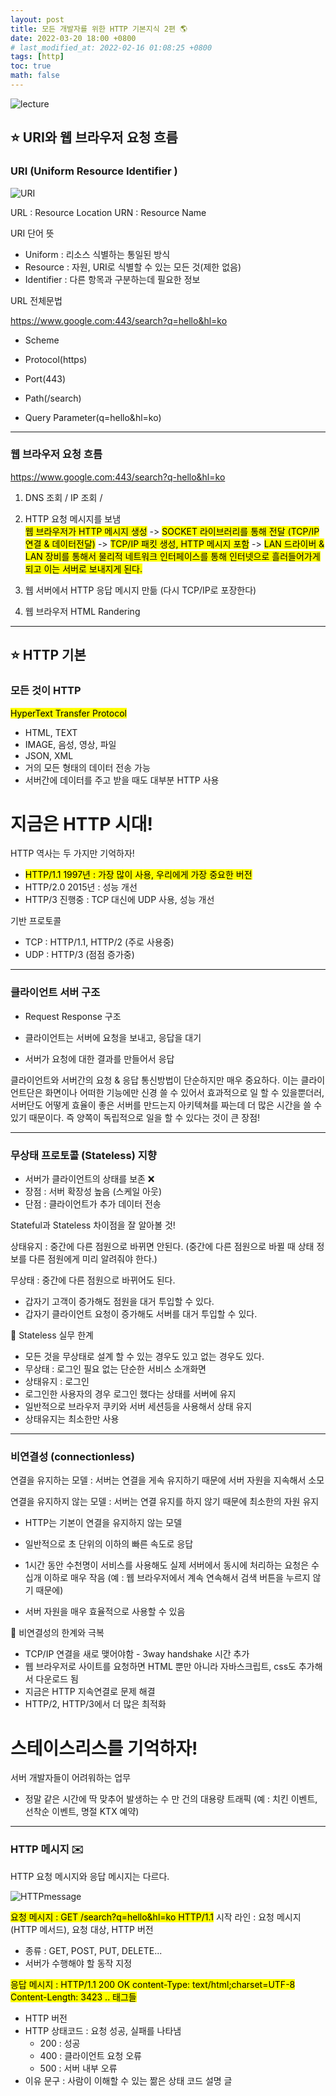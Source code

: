 ```yaml
---
layout: post
title: 모든 개발자를 위한 HTTP 기본지식 2편 🌎
date: 2022-03-20 18:00 +0800
# last_modified_at: 2022-02-16 01:08:25 +0800
tags: [http]
toc: true
math: false
---
```


![lecture](https://cdn.inflearn.com/public/courses/326277/cover/52d4f143-b470-4109-96cb-a0b146fb42ed/http.png)

## ⭐ URI와 웹 브라우저 요청 흐름

### URI (Uniform Resource Identifier )

![URI](https://i0.wp.com/hanamon.kr/wp-content/uploads/2021/09/URL-URN.jpeg?resize=547%2C181&ssl=1)

URL : Resource Location
URN : Resource Name

URI 단어 뜻

- Uniform : 리소스 식별하는 통일된 방식
- Resource : 자원, URI로 식별할 수 있는 모든 것(제한 없음)
- Identifier : 다른 항목과 구분하는데 필요한 정보

URL 전체문법

https://www.google.com:443/search?q=hello&hl=ko

- Scheme

- Protocol(https)

- Port(443)

- Path(/search)

- Query Parameter(q=hello&hl=ko)

---

### 웹 브라우저 요청 흐름

https://www.google.com:443/search?q-hello&hl=ko

1. DNS 조회 / IP 조회 /
2. HTTP 요청 메시지를 보냄
   <br> <mark>웹 브라우저가 HTTP 메시지 생성</mark> -> <mark>SOCKET 라이브러리를 통해 전달 (TCP/IP 연결 & 데이터전달)</mark> -> <mark>TCP/IP 패킷 생성, HTTP 메시지 포함</mark> -> <mark>LAN 드라이버 & LAN 장비를 통해서 물리적 네트워크 인터페이스를 통해 인터넷으로 흘러들어가게 되고 이는 서버로 보내지게 된다.</mark>

3. 웹 서버에서 HTTP 응답 메시지 만듦 (다시 TCP/IP로 포장한다)
4. 웹 브라우저 HTML Randering

---

## ⭐ HTTP 기본

### 모든 것이 HTTP

<mark>HyperText Transfer Protocol</mark>

- HTML, TEXT
- IMAGE, 음성, 영상, 파일
- JSON, XML
- 거의 모든 형태의 데이터 전송 가능
- 서버간에 데이터를 주고 받을 때도 대부분 HTTP 사용

<h1> 지금은 HTTP 시대! </h1>

HTTP 역사는 두 가지만 기억하자!

- <mark>HTTP/1.1 1997년 : 가장 많이 사용, 우리에게 가장 중요한 버전</mark>
- HTTP/2.0 2015년 : 성능 개선
- HTTP/3 진행중 : TCP 대신에 UDP 사용, 성능 개선

기반 프로토콜

- TCP : HTTP/1.1, HTTP/2 (주로 사용중)
- UDP : HTTP/3 (점점 증가중)

---

### 클라이언트 서버 구조

- Request Response 구조

- 클라이언트는 서버에 요청을 보내고, 응답을 대기

- 서버가 요청에 대한 결과를 만들어서 응답

클라이언트와 서버간의 요청 & 응답 통신방법이 단순하지만 매우 중요하다.
이는 클라이언트단은 화면이나 어떠한 기능에만 신경 쓸 수 있어서 효과적으로 일 할 수 있을뿐더러, 서버단도 어떻게 효율이 좋은 서버를 만드는지 아키텍쳐를 짜는데 더 많은 시간을 쓸 수 있기 때문이다. 즉 양쪽이 독립적으로 일을 할 수 있다는 것이 큰 장점!

---

### 무상태 프로토콜 (Stateless) 지향

- 서버가 클라이언트의 상태를 보존 ❌
- 장점 : 서버 확장성 높음 (스케일 아웃)
- 단점 : 클라이언트가 추가 데이터 전송

Stateful과 Stateless 차이점을 잘 알아볼 것!

상태유지 : 중간에 다른 점원으로 바뀌면 안된다.
(중간에 다른 점원으로 바뀔 때 상태 정보를 다른 점원에게 미리 알려줘야 한다.)

무상태 : 중간에 다른 점원으로 바뀌어도 된다.

- 갑자기 고객이 증가해도 점원을 대거 투입할 수 있다.
- 갑자기 클라이언트 요청이 증가해도 서버를 대거 투입할 수 있다.

🚫 Stateless 실무 한계

- 모든 것을 무상태로 설계 할 수 있는 경우도 있고 없는 경우도 있다.
- 무상태 : 로그인 필요 없는 단순한 서비스 소개화면
- 상태유지 : 로그인
- 로그인한 사용자의 경우 로그인 했다는 상태를 서버에 유지
- 일반적으로 브라우저 쿠키와 서버 세션등을 사용해서 상태 유지
- 상태유지는 최소한만 사용

---

### 비연결성 (connectionless)

연결을 유지하는 모델 : 서버는 연결을 게속 유지하기 때문에 서버 자원을 지속해서 소모

연결을 유지하지 않는 모델 : 서버는 연결 유지를 하지 않기 때문에 최소한의 자원 유지

- HTTP는 기본이 연결을 유지하지 않는 모델

- 일반적으로 초 단위의 이하의 빠른 속도로 응답

- 1시간 동안 수천명이 서비스를 사용해도 실제 서버에서 동시에 처리하는 요청은 수십개 이하로 매우 작음 (예 : 웹 브라우저에서 계속 연속해서 검색 버튼을 누르지 않기 때문에)

- 서버 자원을 매우 효율적으로 사용할 수 있음

🚫 비연결성의 한계와 극복

- TCP/IP 연결을 새로 맺어야함 - 3way handshake 시간 추가
- 웹 브라우저로 사이트를 요청하면 HTML 뿐만 아니라 자바스크립트, css도 추가해서 다운로드 됨
- 지금은 HTTP 지속연결로 문제 해결
- HTTP/2, HTTP/3에서 더 많은 최적화

<h1>스테이스리스를 기억하자!</h1>
서버 개발자들이 어려워하는 업무

- 정말 같은 시간에 딱 맞추어 발생하는 수 만 건의 대용량 트래픽 (예 : 치킨 이벤트, 선착순 이벤트, 명절 KTX 예약)

---

### HTTP 메시지 ✉️

HTTP 요청 메시지와 응답 메시지는 다르다.

![HTTPmessage](https://media.vlpt.us/post-images/codemcd/f03c8e00-e267-11e9-a634-d9d33e59b626/HTTP3-7.png)

<mark>요청 메시지 : GET /search?q=hello&hl=ko HTTP/1.1</mark>
시작 라인 : 요청 메시지(HTTP 메서드), 요청 대상, HTTP 버전

- 종류 : GET, POST, PUT, DELETE...
- 서버가 수행해야 할 동작 지정

<mark>응답 메시지 : HTTP/1.1 200 OK content-Type: text/html;charset=UTF-8 Content-Length: 3423 .. 태그들 </mark>

- HTTP 버전
- HTTP 상태코드 : 요청 성공, 실패를 나타냄
  - 200 : 성공
  - 400 : 클라이언트 요청 오류
  - 500 : 서버 내부 오류
- 이유 문구 : 사람이 이해할 수 있는 짦은 상태 코드 설명 글
